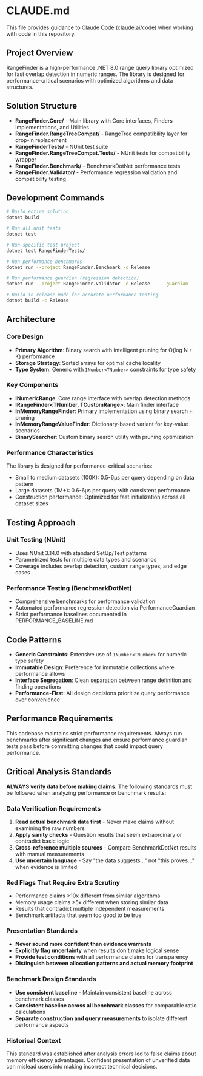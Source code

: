 # CLAUDE.md

This file provides guidance to Claude Code (claude.ai/code) when working with code in this repository.

## Project Overview

RangeFinder is a high-performance .NET 8.0 range query library optimized for fast overlap detection in numeric ranges. The library is designed for performance-critical scenarios with optimized algorithms and data structures.

## Solution Structure

- **RangeFinder.Core/** - Main library with Core interfaces, Finders implementations, and Utilities
- **RangeFinder.RangeTreeCompat/** - RangeTree compatibility layer for drop-in replacement
- **RangeFinderTests/** - NUnit test suite
- **RangeFinder.RangeTreeCompat.Tests/** - NUnit tests for compatibility wrapper
- **RangeFinder.Benchmark/** - BenchmarkDotNet performance tests
- **RangeFinder.Validator/** - Performance regression validation and compatibility testing

## Development Commands

```bash
# Build entire solution
dotnet build

# Run all unit tests
dotnet test

# Run specific test project
dotnet test RangeFinderTests/

# Run performance benchmarks
dotnet run --project RangeFinder.Benchmark -c Release

# Run performance guardian (regression detection)
dotnet run --project RangeFinder.Validator -c Release -- --guardian

# Build in release mode for accurate performance testing
dotnet build -c Release
```

## Architecture

### Core Design
- **Primary Algorithm**: Binary search with intelligent pruning for O(log N + K) performance
- **Storage Strategy**: Sorted arrays for optimal cache locality
- **Type System**: Generic with `INumber<TNumber>` constraints for type safety

### Key Components
- **INumericRange<TNumber>**: Core range interface with overlap detection methods
- **IRangeFinder<TNumber, TCustomRange>**: Main finder interface
- **InMemoryRangeFinder**: Primary implementation using binary search + pruning
- **InMemoryRangeValueFinder**: Dictionary-based variant for key-value scenarios
- **BinarySearcher<T>**: Custom binary search utility with pruning optimization

### Performance Characteristics
The library is designed for performance-critical scenarios:
- Small to medium datasets (100K): 0.5-6μs per query depending on data pattern
- Large datasets (1M+): 0.6-6μs per query with consistent performance
- Construction performance: Optimized for fast initialization across all dataset sizes

## Testing Approach

### Unit Testing (NUnit)
- Uses NUnit 3.14.0 with standard SetUp/Test patterns
- Parametrized tests for multiple data types and scenarios
- Coverage includes overlap detection, custom range types, and edge cases

### Performance Testing (BenchmarkDotNet)
- Comprehensive benchmarks for performance validation
- Automated performance regression detection via PerformanceGuardian
- Strict performance baselines documented in PERFORMANCE_BASELINE.md

## Code Patterns

- **Generic Constraints**: Extensive use of `INumber<TNumber>` for numeric type safety
- **Immutable Design**: Preference for immutable collections where performance allows
- **Interface Segregation**: Clean separation between range definition and finding operations
- **Performance-First**: All design decisions prioritize query performance over convenience

## Performance Requirements

This codebase maintains strict performance requirements. Always run benchmarks after significant changes and ensure performance guardian tests pass before committing changes that could impact query performance.

## Critical Analysis Standards

**ALWAYS verify data before making claims.** The following standards must be followed when analyzing performance or benchmark results:

### Data Verification Requirements
1. **Read actual benchmark data first** - Never make claims without examining the raw numbers
2. **Apply sanity checks** - Question results that seem extraordinary or contradict basic logic
3. **Cross-reference multiple sources** - Compare BenchmarkDotNet results with manual measurements
4. **Use uncertain language** - Say "the data suggests..." not "this proves..." when evidence is limited

### Red Flags That Require Extra Scrutiny
- Performance claims >10x different from similar algorithms
- Memory usage claims >5x different when storing similar data
- Results that contradict multiple independent measurements
- Benchmark artifacts that seem too good to be true

### Presentation Standards
- **Never sound more confident than evidence warrants**
- **Explicitly flag uncertainty** when results don't make logical sense
- **Provide test conditions** with all performance claims for transparency
- **Distinguish between allocation patterns and actual memory footprint**

### Benchmark Design Standards
- **Use consistent baseline** - Maintain consistent baseline across benchmark classes
- **Consistent baseline across all benchmark classes** for comparable ratio calculations
- **Separate construction and query measurements** to isolate different performance aspects

### Historical Context
This standard was established after analysis errors led to false claims about memory efficiency advantages. Confident presentation of unverified data can mislead users into making incorrect technical decisions.